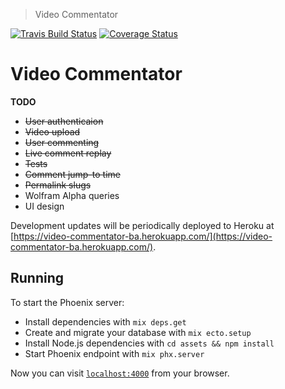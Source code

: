 > Video Commentator

[![Travis Build Status](https://travis-ci.org/barryanderson/video_commentator.svg?branch=master)](https://travis-ci.org/barryanderson/video_commentator)
[![Coverage Status](https://coveralls.io/repos/github/barryanderson/video_commentator/badge.svg?branch=master)](https://coveralls.io/github/barryanderson/video_commentator?branch=master)

# Video Commentator

__TODO__
* ~~User authenticaion~~
* ~~Video upload~~
* ~~User commenting~~
* ~~Live comment replay~~
* ~~Tests~~
* ~~Comment jump-to time~~
* ~~Permalink slugs~~
* Wolfram Alpha queries
* UI design

Development updates will be periodically deployed to Heroku at [https://video-commentator-ba.herokuapp.com/](https://video-commentator-ba.herokuapp.com/).

## Running

To start the Phoenix server:

  * Install dependencies with `mix deps.get`
  * Create and migrate your database with `mix ecto.setup`
  * Install Node.js dependencies with `cd assets && npm install`
  * Start Phoenix endpoint with `mix phx.server`

Now you can visit [`localhost:4000`](http://localhost:4000) from your browser.


